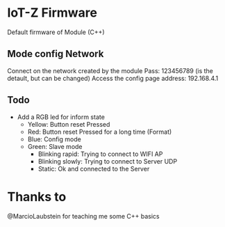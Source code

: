 # IoT-Z Firmware

Default firmware of Module (C++)

## Mode config Network
Connect on the network created by the module
Pass: 123456789 (is the detault, but can be changed)
Access the config page address: 192.168.4.1

## Todo

- Add a RGB led for inform state
    - Yellow: Button reset Pressed
    - Red: Button reset Pressed for a long time (Format)
    - Blue: Config mode
    - Green: Slave mode
        - Blinking rapid: Trying to connect to WIFI AP
        - Blinking slowly: Trying to connect to Server UDP
        - Static: Ok and connected to the Server

# Thanks to

@MarcioLaubstein for teaching me some C++ basics
